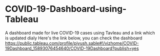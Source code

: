 # COVID-19-Dashboard-using-Tableau
A dashboard made for live COVID-19 cases using Tavleau and a link which is updated dialy
Here's the link below, you can check the dashboard
https://public.tableau.com/profile/piyush.sable#!/vizhome/COVID-19Dashboard_15893076454640/COVID-19Dashboard?publish=yes
